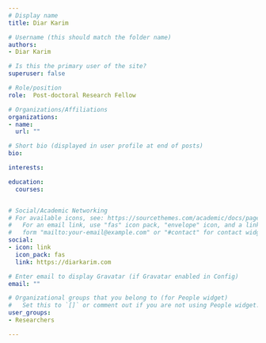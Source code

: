 ```yaml
---
# Display name
title: Diar Karim

# Username (this should match the folder name)
authors:
- Diar Karim

# Is this the primary user of the site?
superuser: false

# Role/position
role:  Post-doctoral Research Fellow

# Organizations/Affiliations
organizations:
- name:
  url: ""

# Short bio (displayed in user profile at end of posts)
bio:

interests:

education:
  courses:


# Social/Academic Networking
# For available icons, see: https://sourcethemes.com/academic/docs/page-builder/#icons
#   For an email link, use "fas" icon pack, "envelope" icon, and a link in the
#   form "mailto:your-email@example.com" or "#contact" for contact widget.
social:
- icon: link
  icon_pack: fas
  link: https://diarkarim.com

# Enter email to display Gravatar (if Gravatar enabled in Config)
email: ""

# Organizational groups that you belong to (for People widget)
#   Set this to `[]` or comment out if you are not using People widget.
user_groups:
- Researchers

---
```

